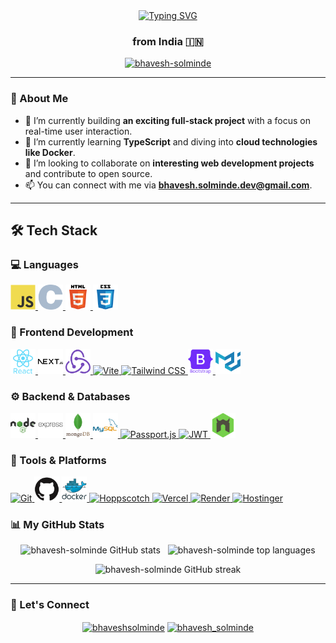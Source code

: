 <div align="center">
  <a href="https://git.io/typing-svg"><img src="https://readme-typing-svg.herokuapp.com?font=Fira+Code&size=32&pause=1000&color=36BCF7&center=true&vCenter=true&width=500&lines=Hi+there,+I'm+Bhavesh+👋;A+Full-Stack+Web+Developer;I+build+things+for+the+web" alt="Typing SVG" /></a>
  <h3>from India 🇮🇳</h3>
</div>

<p align="center">
  <a href="https://github.com/ryo-ma/github-profile-trophy"><img src="https://github-profile-trophy.vercel.app/?username=bhavesh-solminde&theme=dracula&row=1&column=7" alt="bhavesh-solminde" /></a>
</p>

---

### 🚀 About Me

- 🔭 I’m currently building **an exciting full-stack project** with a focus on real-time user interaction.
- 🌱 I’m currently learning **TypeScript** and diving into **cloud technologies like Docker**.
- 👯 I’m looking to collaborate on **interesting web development projects** and contribute to open source.
- 📫 You can connect with me via **bhavesh.solminde.dev@gmail.com**.

---

## 🛠️ Tech Stack

### 💻 Languages
<p align="left">
  <a href="https://developer.mozilla.org/en-US/docs/Web/JavaScript" target="_blank" rel="noreferrer">
    <img src="https://raw.githubusercontent.com/devicons/devicon/master/icons/javascript/javascript-original.svg" alt="JavaScript" width="40" height="40"/>
  </a>
  <a href="https://www.cprogramming.com/" target="_blank" rel="noreferrer">
    <img src="https://raw.githubusercontent.com/devicons/devicon/master/icons/c/c-original.svg" alt="C" width="40" height="40"/>
  </a>
  <a href="https://www.w3.org/html/" target="_blank" rel="noreferrer">
    <img src="https://raw.githubusercontent.com/devicons/devicon/master/icons/html5/html5-original-wordmark.svg" alt="HTML5" width="40" height="40"/>
  </a>
  <a href="https://www.w3schools.com/css/" target="_blank" rel="noreferrer">
    <img src="https://raw.githubusercontent.com/devicons/devicon/master/icons/css3/css3-original-wordmark.svg" alt="CSS3" width="40" height="40"/>
  </a>
</p>

### 🚀 Frontend Development
<p align="left">
  <a href="https://reactjs.org/" target="_blank" rel="noreferrer">
    <img src="https://raw.githubusercontent.com/devicons/devicon/master/icons/react/react-original-wordmark.svg" alt="React" width="40" height="40"/>
  </a>
  <a href="https://nextjs.org/" target="_blank" rel="noreferrer">
    <img src="https://raw.githubusercontent.com/devicons/devicon/master/icons/nextjs/nextjs-original-wordmark.svg" alt="Next.js" width="40" height="40"/>
  </a>
  <a href="https://redux.js.org" target="_blank" rel="noreferrer">
    <img src="https://raw.githubusercontent.com/devicons/devicon/master/icons/redux/redux-original.svg" alt="Redux" width="40" height="40"/>
  </a>
  <a href="https://vitejs.dev/" target="_blank" rel="noreferrer">
    <img src="https://www.vectorlogo.zone/logos/vitejs/vitejs-icon.svg" alt="Vite" width="40" height="40"/>
  </a>
  <a href="https://tailwindcss.com/" target="_blank" rel="noreferrer">
    <img src="https://www.vectorlogo.zone/logos/tailwindcss/tailwindcss-icon.svg" alt="Tailwind CSS" width="40" height="40"/>
  </a>
  <a href="https://getbootstrap.com" target="_blank" rel="noreferrer">
    <img src="https://raw.githubusercontent.com/devicons/devicon/master/icons/bootstrap/bootstrap-plain-wordmark.svg" alt="Bootstrap" width="40" height="40"/>
  </a>
  <a href="https://mui.com/" target="_blank" rel="noreferrer">
    <img src="https://raw.githubusercontent.com/devicons/devicon/master/icons/materialui/materialui-original.svg" alt="Material UI" width="40" height="40"/>
  </a>
</p>

### ⚙️ Backend & Databases
<p align="left">
  <a href="https://nodejs.org" target="_blank" rel="noreferrer">
    <img src="https://raw.githubusercontent.com/devicons/devicon/master/icons/nodejs/nodejs-original-wordmark.svg" alt="Node.js" width="40" height="40"/>
  </a>
  <a href="https://expressjs.com" target="_blank" rel="noreferrer">
    <img src="https://raw.githubusercontent.com/devicons/devicon/master/icons/express/express-original-wordmark.svg" alt="Express.js" width="40" height="40"/>
  </a>
  <a href="https://www.mongodb.com/" target="_blank" rel="noreferrer">
    <img src="https://raw.githubusercontent.com/devicons/devicon/master/icons/mongodb/mongodb-original-wordmark.svg" alt="MongoDB" width="40" height="40"/>
  </a>
  <a href="https://www.mysql.com/" target="_blank" rel="noreferrer">
    <img src="https://raw.githubusercontent.com/devicons/devicon/master/icons/mysql/mysql-original-wordmark.svg" alt="MySQL" width="40" height="40"/>
  </a>
  <a href="https://www.passportjs.org/" target="_blank" rel="noreferrer">
    <img src="https://www.passportjs.org/images/logo.svg" alt="Passport.js" width="35" height="35"/>
  </a>
  <a href="https://jwt.io/" target="_blank" rel="noreferrer">
    <img src="https://jwt.io/img/pic_logo.svg" alt="JWT" width="40" height="40"/>
  </a>
  <a href="https://nodemon.io/" target="_blank" rel="noreferrer">
    <img src="https://raw.githubusercontent.com/devicons/devicon/master/icons/nodemon/nodemon-original.svg" alt="Nodemon" width="40" height="40"/>
  </a>
</p>

### 🔧 Tools & Platforms
<p align="left">
  <a href="https://git-scm.com/" target="_blank" rel="noreferrer">
    <img src="https://www.vectorlogo.zone/logos/git-scm/git-scm-icon.svg" alt="Git" width="40" height="40"/>
  </a>
  <a href="https://github.com/" target="_blank" rel="noreferrer">
    <img src="https://raw.githubusercontent.com/devicons/devicon/master/icons/github/github-original.svg" alt="GitHub" width="40" height="40"/>
  </a>
  <a href="https://www.docker.com/" target="_blank" rel="noreferrer">
    <img src="https://raw.githubusercontent.com/devicons/devicon/master/icons/docker/docker-original-wordmark.svg" alt="Docker" width="40" height="40"/>
  </a>
  <a href="https://hoppscotch.io/" target="_blank" rel="noreferrer">
    <img src="https://hoppscotch.io/icon.svg" alt="Hoppscotch" width="40" height="40"/>
  </a>
  <a href="https://vercel.com/" target="_blank" rel="noreferrer">
    <img src="https://www.vectorlogo.zone/logos/vercel/vercel-icon.svg" alt="Vercel" width="40" height="40"/>
  </a>
  <a href="https://render.com/" target="_blank" rel="noreferrer">
    <img src="https://www.vectorlogo.zone/logos/render/render-icon.svg" alt="Render" width="40" height="40"/>
  </a>
  <a href="https://www.hostinger.com/" target="_blank" rel="noreferrer">
    <img src="[https://cdn.icon-icons.com/icons2/2699/PNG/512/hostinger_logo_icon_171066.png](https://www.hostinger.com/)" alt="Hostinger" width="40" height="40"/>
  </a>
</p>

 
### 📊 My GitHub Stats

<p align="center">
  <img src="https://github-readme-stats.vercel.app/api?username=bhavesh-solminde&show_icons=true&locale=en&theme=dracula&hide_border=true&border_radius=10" alt="bhavesh-solminde GitHub stats" />
  &nbsp;
  <img src="https://github-readme-stats.vercel.app/api/top-langs?username=bhavesh-solminde&show_icons=true&locale=en&layout=compact&theme=dracula&hide_border=true&border_radius=10" alt="bhavesh-solminde top languages" />
</p>
<p align="center">
  <img src="https://github-readme-streak-stats.herokuapp.com/?user=bhavesh-solminde&theme=dracula&hide_border=true&border_radius=10" alt="bhavesh-solminde GitHub streak" />
</p>

---

### 🤝 Let's Connect

<p align="center">
  <a href="https://linkedin.com/in/bhaveshsolminde" target="_blank"><img align="center" src="https://raw.githubusercontent.com/rahuldkjain/github-profile-readme-generator/master/src/images/icons/Social/linked-in-alt.svg" alt="bhaveshsolminde" height="30" width="40" /></a>
  <a href="https://instagram.com/bhavesh_solminde" target="_blank"><img align="center" src="https://raw.githubusercontent.com/rahuldkjain/github-profile-readme-generator/master/src/images/icons/Social/instagram.svg" alt="bhavesh_solminde" height="30" width="40" /></a>
</p>
